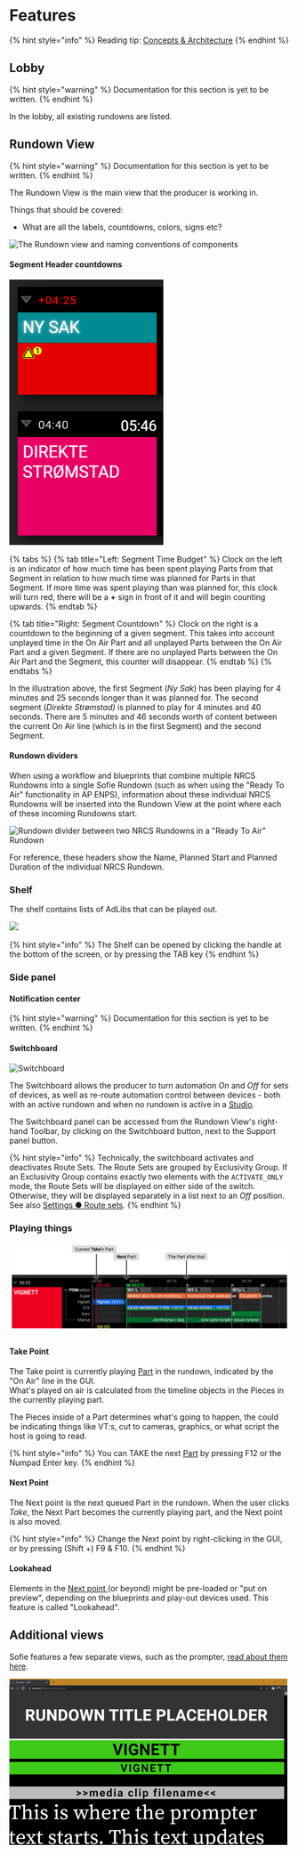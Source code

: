 # Features

{% hint style="info" %}
Reading tip: [Concepts & Architecture](features-and-configuration/concepts-and-architecture.md)
{% endhint %}

## Lobby



{% hint style="warning" %}
Documentation for this section is yet to be written.
{% endhint %}

In the lobby, all existing rundowns are listed.

## Rundown View

{% hint style="warning" %}
Documentation for this section is yet to be written.
{% endhint %}

The Rundown View is the main view that the producer is working in.

Things that should be covered: 

* What are all the labels, countdowns, colors, signs etc?



![The Rundown view and naming conventions of components](../.gitbook/assets/sofie-naming-conventions.png)

#### Segment Header countdowns

![Each Segment has two clocks - the Segment Time Budget and a Segment Countdown](../.gitbook/assets/obraz%20%285%29.png)

{% tabs %}
{% tab title="Left: Segment Time Budget" %}
Clock on the left is an indicator of how much time has been spent playing Parts from that Segment in relation to how much time was planned for Parts in that Segment. If more time was spent playing than was planned for, this clock will turn red, there will be a **+** sign in front of it and will begin counting upwards.
{% endtab %}

{% tab title="Right: Segment Countdown" %}
Clock on the right is a countdown to the beginning of a given segment. This takes into account unplayed time in the On Air Part and all unplayed Parts between the On Air Part and a given Segment. If there are no unplayed Parts between the On Air Part and the Segment, this counter will disappear.
{% endtab %}
{% endtabs %}

In the illustration above, the first Segment \(_Ny Sak_\) has been playing for 4 minutes and 25 seconds longer than it was planned for. The second segment \(_Direkte Strømstad\)_ is planned to play for 4 minutes and 40 seconds. There are 5 minutes and 46 seconds worth of content between the current On Air line \(which is in the first Segment\) and the second Segment.

#### Rundown dividers

When using a workflow and blueprints that combine multiple NRCS Rundowns into a single Sofie Rundown \(such as when using the "Ready To Air" functionality in AP ENPS\), information about these individual NRCS Rundowns will be inserted into the Rundown View at the point where each of these incoming Rundowns start.

![Rundown divider between two NRCS Rundowns in a &quot;Ready To Air&quot; Rundown](../.gitbook/assets/obraz%20%283%29.png)

For reference, these headers show the Name, Planned Start and Planned Duration of the individual NRCS Rundown.

### Shelf

The shelf contains lists of AdLibs that can be played out.

![](../.gitbook/assets/shelf.png)

{% hint style="info" %}
The Shelf can be opened by clicking the handle at the bottom of the screen, or by pressing the TAB key
{% endhint %}

### Side panel

#### Notification center

{% hint style="warning" %}
Documentation for this section is yet to be written.
{% endhint %}

#### Switchboard

![Switchboard](../.gitbook/assets/switchboard.png)

The Switchboard allows the producer to turn automation _On_ and _Off_ for sets of devices, as well as re-route automation control between devices - both with an active rundown and when no rundown is active in a [Studio](features-and-configuration/concepts-and-architecture.md#system-organization-studio-and-show-style).

The Switchboard panel can be accessed from the Rundown View's right-hand Toolbar, by clicking on the Switchboard button, next to the Support panel button.

{% hint style="info" %}
Technically, the switchboard activates and deactivates Route Sets. The Route Sets are grouped by Exclusivity Group. If an Exclusivity Group contains exactly two elements with the `ACTIVATE_ONLY` mode, the Route Sets will be displayed on either side of the switch. Otherwise, they will be displayed separately in a list next to an _Off_ position. See also [Settings ● Route sets](features-and-configuration/settings-view.md#route-sets).
{% endhint %}

### Playing things

![](../.gitbook/assets/takenext%20%281%29%20%281%29.png)

#### Take Point

The Take point is currently playing [Part](dictionary.md#part) in the rundown, indicated by the "On Air" line in the GUI.  
What's played on air is calculated from the timeline objects in the Pieces in the currently playing part.

The Pieces inside of a Part determines what's going to happen, the could be indicating things like VT:s, cut to cameras, graphics, or what script the host is going to read.

{% hint style="info" %}
You can TAKE the next [Part](dictionary.md#part) by pressing F12 or the Numpad Enter key.
{% endhint %}

#### Next Point

The Next point is the next queued Part in the rundown. When the user clicks _Take_, the Next Part becomes the currently playing part, and the Next point is also moved.

{% hint style="info" %}
Change the Next point by right-clicking in the GUI, or by pressing \(Shift +\) F9 & F10.
{% endhint %}

#### Lookahead

Elements in the [Next point ](dictionary.md#next-point)\(or beyond\) might be pre-loaded or "put on preview", depending on the blueprints and play-out devices used. This feature is called "Lookahead".

## Additional views

Sofie features a few separate views, such as the prompter, [read about them here](features-and-configuration/sofie-pages.md).

![](../.gitbook/assets/image%20%287%29%20%281%29.png)

